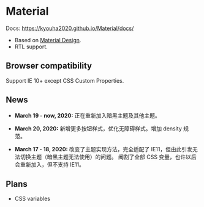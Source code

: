 # Material
Docs: https://kyouha2020.github.io/Material/docs/

* Based on [Material Design](https://material.io/).
* RTL support.

## Browser compatibility
Support IE 10+ except CSS Custom Properties.

## News
* **March 19 - now, 2020:** 正在重新加入暗黑主题及其他主题。

* **March 20, 2020:** 新增更多按钮样式，优化无障碍样式。增加 density 规范。

* **March 17 - 18, 2020:** 改变了主题实现方法，完全适配了 IE11，但由此引发无法切换主题（暗黑主题无法使用）的问题。
阉割了全部 CSS 变量，也许以后会重新加入，但不支持 IE11。

## Plans
* CSS variables

